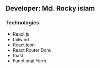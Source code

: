 

## Developer: Md. Rocky islam





### Technologies

- React js
- tailwind
- React icon
- React Router Dom
- toast
- Functional Form